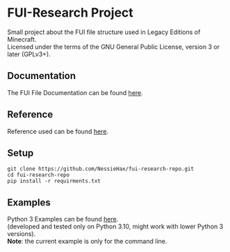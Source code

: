 # FUI-Research Project

Small project about the FUI file structure used in Legacy Editions of Minecraft.\
Licensed under the terms of the GNU General Public License, version 3 or later (GPLv3+).


## Documentation

The FUI File Documentation can be found [here](./DOCUMENTATION.md).

## Reference
Reference used can be found [here](https://www.adobe.com/content/dam/acom/en/devnet/pdf/swf-file-format-spec.pdf).

## Setup
```console
git clone https://github.com/NessieHax/fui-research-repo.git
cd fui-research-repo
pip install -r requirments.txt
```

## Examples

Python 3 Examples can be found [here](./python/example.py).\
(developed and tested only on Python 3.10, might work with lower Python 3 versions).\
**Note**: the current example is only for the command line.
